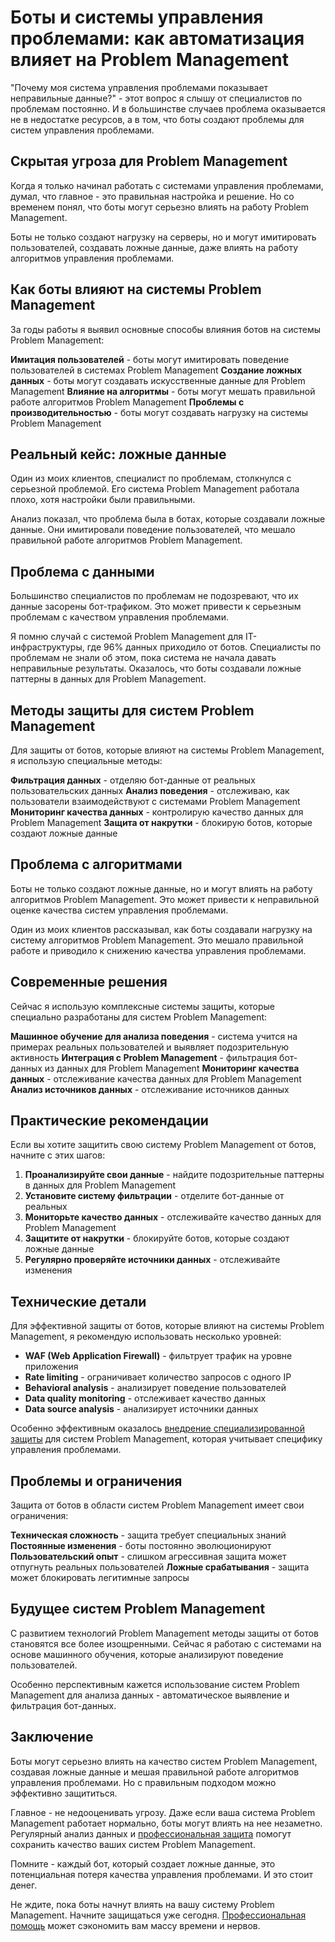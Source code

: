 # Боты и системы управления проблемами: как автоматизация влияет на Problem Management

"Почему моя система управления проблемами показывает неправильные данные?" - этот вопрос я слышу от специалистов по проблемам постоянно. И в большинстве случаев проблема оказывается не в недостатке ресурсов, а в том, что боты создают проблемы для систем управления проблемами.

## Скрытая угроза для Problem Management

Когда я только начинал работать с системами управления проблемами, думал, что главное - это правильная настройка и решение. Но со временем понял, что боты могут серьезно влиять на работу Problem Management.

Боты не только создают нагрузку на серверы, но и могут имитировать пользователей, создавать ложные данные, даже влиять на работу алгоритмов управления проблемами.

## Как боты влияют на системы Problem Management

За годы работы я выявил основные способы влияния ботов на системы Problem Management:

**Имитация пользователей** - боты могут имитировать поведение пользователей в системах Problem Management
**Создание ложных данных** - боты могут создавать искусственные данные для Problem Management
**Влияние на алгоритмы** - боты могут мешать правильной работе алгоритмов Problem Management
**Проблемы с производительностью** - боты могут создавать нагрузку на системы Problem Management

## Реальный кейс: ложные данные

Один из моих клиентов, специалист по проблемам, столкнулся с серьезной проблемой. Его система Problem Management работала плохо, хотя настройки были правильными.

Анализ показал, что проблема была в ботах, которые создавали ложные данные. Они имитировали поведение пользователей, что мешало правильной работе алгоритмов Problem Management.

## Проблема с данными

Большинство специалистов по проблемам не подозревают, что их данные засорены бот-трафиком. Это может привести к серьезным проблемам с качеством управления проблемами.

Я помню случай с системой Problem Management для IT-инфраструктуры, где 96% данных приходило от ботов. Специалисты по проблемам не знали об этом, пока система не начала давать неправильные результаты. Оказалось, что боты создавали ложные паттерны в данных для Problem Management.

## Методы защиты для систем Problem Management

Для защиты от ботов, которые влияют на системы Problem Management, я использую специальные методы:

**Фильтрация данных** - отделяю бот-данные от реальных пользовательских данных
**Анализ поведения** - отслеживаю, как пользователи взаимодействуют с системами Problem Management
**Мониторинг качества данных** - контролирую качество данных для Problem Management
**Защита от накрутки** - блокирую ботов, которые создают ложные данные

## Проблема с алгоритмами

Боты не только создают ложные данные, но и могут влиять на работу алгоритмов Problem Management. Это может привести к неправильной оценке качества систем управления проблемами.

Один из моих клиентов рассказывал, как боты создавали нагрузку на систему алгоритмов Problem Management. Это мешало правильной работе и приводило к снижению качества управления проблемами.

## Современные решения

Сейчас я использую комплексные системы защиты, которые специально разработаны для систем Problem Management:

**Машинное обучение для анализа поведения** - система учится на примерах реальных пользователей и выявляет подозрительную активность
**Интеграция с Problem Management** - фильтрация бот-данных из данных для Problem Management
**Мониторинг качества данных** - отслеживание качества данных для Problem Management
**Анализ источников данных** - отслеживание источников данных

## Практические рекомендации

Если вы хотите защитить свою систему Problem Management от ботов, начните с этих шагов:

1. **Проанализируйте свои данные** - найдите подозрительные паттерны в данных для Problem Management
2. **Установите систему фильтрации** - отделите бот-данные от реальных
3. **Мониторьте качество данных** - отслеживайте качество данных для Problem Management
4. **Защитите от накрутки** - блокируйте ботов, которые создают ложные данные
5. **Регулярно проверяйте источники данных** - отслеживайте изменения

## Технические детали

Для эффективной защиты от ботов, которые влияют на системы Problem Management, я рекомендую использовать несколько уровней:

- **WAF (Web Application Firewall)** - фильтрует трафик на уровне приложения
- **Rate limiting** - ограничивает количество запросов с одного IP
- **Behavioral analysis** - анализирует поведение пользователей
- **Data quality monitoring** - отслеживает качество данных
- **Data source analysis** - анализирует источники данных

Особенно эффективным оказалось [внедрение специализированной защиты](https://progaem.com/ustanovka-antibота-usluga-po-zashhite-ot-botов-vashih-sajtов-na-различных-cms-системах.html) для систем Problem Management, которая учитывает специфику управления проблемами.

## Проблемы и ограничения

Защита от ботов в области систем Problem Management имеет свои ограничения:

**Техническая сложность** - защита требует специальных знаний
**Постоянные изменения** - боты постоянно эволюционируют
**Пользовательский опыт** - слишком агрессивная защита может отпугнуть реальных пользователей
**Ложные срабатывания** - защита может блокировать легитимные запросы

## Будущее систем Problem Management

С развитием технологий Problem Management методы защиты от ботов становятся все более изощренными. Сейчас я работаю с системами на основе машинного обучения, которые анализируют поведение пользователей.

Особенно перспективным кажется использование систем Problem Management для анализа данных - автоматическое выявление и фильтрация бот-данных.

## Заключение

Боты могут серьезно влиять на качество систем Problem Management, создавая ложные данные и мешая правильной работе алгоритмов управления проблемами. Но с правильным подходом можно эффективно защититься.

Главное - не недооценивать угрозу. Даже если ваша система Problem Management работает нормально, боты могут влиять на нее незаметно. Регулярный анализ данных и [профессиональная защита](https://progaem.com/ustanovka-antibота-usluga-po-zashhite-ot-botов-vashih-sajtов-na-различных-cms-системах.html) помогут сохранить качество ваших систем Problem Management.

Помните - каждый бот, который создает ложные данные, это потенциальная потеря качества управления проблемами. И это стоит денег.

Не ждите, пока боты начнут влиять на вашу систему Problem Management. Начните защищаться уже сегодня. [Профессиональная помощь](https://progaem.com/ustanovka-antibота-usluga-po-zashhite-ot-botов-vashih-sajtов-na-различных-cms-системах.html) может сэкономить вам массу времени и нервов.
